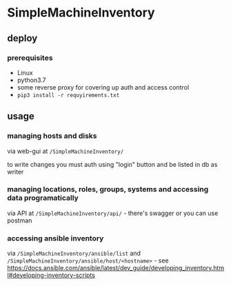 # SimpleMachineInventory

## deploy

### prerequisites
* Linux
* python3.7
* some reverse proxy for covering up auth and access control
* `pip3 install -r requyirements.txt`


## usage 
### managing hosts and disks

via web-gui at `/SimpleMachineInventory/`

to write changes you must auth using "login" button and be listed in db as writer

### managing locations, roles, groups, systems and accessing data programatically

via API at `/SimpleMachineInventory/api/` - there's swagger or you can use postman

### accessing ansible inventory

via `/SimpleMachineInventory/ansible/list` and `/SimpleMachineInventory/ansible/host/<hostname>` - see https://docs.ansible.com/ansible/latest/dev_guide/developing_inventory.html#developing-inventory-scripts
